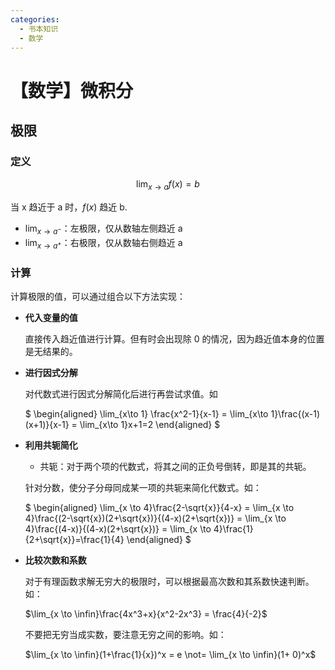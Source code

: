 ```yaml
---
categories:
  - 书本知识
  - 数学
---
```

# 【数学】微积分

## 极限

### 定义

$$
\lim_{x \to a}f(x)=b
$$

当 x 趋近于 a 时，$f(x)$ 趋近 b.

- $\lim_{x \to a^-}$：左极限，仅从数轴左侧趋近 a
- $\lim_{x \to a^+}$：右极限，仅从数轴右侧趋近 a

### 计算

计算极限的值，可以通过组合以下方法实现：

- **代入变量的值**

  直接传入趋近值进行计算。但有时会出现除 0 的情况，因为趋近值本身的位置是无结果的。

- **进行因式分解**

  对代数式进行因式分解简化后进行再尝试求值。如

  $
  \begin{aligned}
  \lim_{x\to 1} \frac{x^2-1}{x-1}
  = \lim_{x\to 1}\frac{(x-1)(x+1)}{x-1}
  = \lim_{x\to 1}x+1=2
  \end{aligned}
  $

- **利用共轭简化**

  - 共轭：对于两个项的代数式，将其之间的正负号倒转，即是其的共轭。

  针对分数，使分子分母同成某一项的共轭来简化代数式。如：

  $
  \begin{aligned}
  \lim_{x \to 4}\frac{2-\sqrt{x}}{4-x}
  = \lim_{x \to 4}\frac{(2-\sqrt{x})(2+\sqrt{x})}{(4-x)(2+\sqrt{x})}
  = \lim_{x \to 4}\frac{(4-x)}{(4-x)(2+\sqrt{x})}
  = \lim_{x \to 4}\frac{1}{2+\sqrt{x}}=\frac{1}{4}
  \end{aligned}
  $

- **比较次数和系数**

  对于有理函数求解无穷大的极限时，可以根据最高次数和其系数快速判断。如：

  $\lim_{x \to \infin}\frac{4x^3+x}{x^2-2x^3} = \frac{4}{-2}$

  不要把无穷当成实数，要注意无穷之间的影响。如：

  $\lim_{x \to \infin}(1+\frac{1}{x})^x = e \not= \lim_{x \to \infin}(1+ 0)^x$

